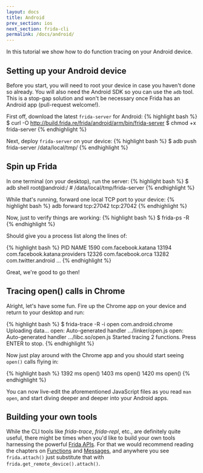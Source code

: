 ```yaml
---
layout: docs
title: Android
prev_section: ios
next_section: frida-cli
permalink: /docs/android/
---
```


In this tutorial we show how to do function tracing on your Android device.

## Setting up your Android device

Before you start, you will need to root your device in case you haven't done so
already. You will also need the Android SDK so you can use the `adb` tool. This
is a stop-gap solution and won't be necessary once Frida has an Android app
(pull-request welcome!).

First off, download the latest `frida-server` for Android:
{% highlight bash %}
$ curl -O http://build.frida.re/frida/android/arm/bin/frida-server
$ chmod +x frida-server
{% endhighlight %}

Next, deploy `frida-server` on your device:
{% highlight bash %}
$ adb push frida-server /data/local/tmp/
{% endhighlight %}

## Spin up Frida

In one terminal (on your desktop), run the server:
{% highlight bash %}
$ adb shell
root@android:/ # /data/local/tmp/frida-server
{% endhighlight %}

While that's running, forward one local TCP port to your device:
{% highlight bash %}
adb forward tcp:27042 tcp:27042
{% endhighlight %}

Now, just to verify things are working:
{% highlight bash %}
$ frida-ps -R
{% endhighlight %}

Should give you a process list along the lines of:

{% highlight bash %}
  PID NAME
 1590 com.facebook.katana
13194 com.facebook.katana:providers
12326 com.facebook.orca
13282 com.twitter.android
…
{% endhighlight %}

Great, we're good to go then!

## Tracing open() calls in Chrome

Alright, let's have some fun. Fire up the Chrome app on your device and return
to your desktop and run:

{% highlight bash %}
$ frida-trace -R -i open com.android.chrome
Uploading data...
open: Auto-generated handler …/linker/open.js
open: Auto-generated handler …/libc.so/open.js
Started tracing 2 functions. Press ENTER to stop.
{% endhighlight %}

Now just play around with the Chrome app and you should start seeing `open()`
calls flying in:

{% highlight bash %}
1392 ms	open()
1403 ms	open()
1420 ms	open()
{% endhighlight %}

You can now live-edit the aforementioned JavaScript files as you read
`man open`, and start diving deeper and deeper into your Android apps.

## Building your own tools

While the CLI tools like *frida-trace*, *frida-repl*, etc., are definitely
quite useful, there might be times when you'd like to build your own tools
harnessing the powerful [Frida APIs](/docs/javascript-api/). For that we would
recommend reading the chapters on [Functions](/docs/functions) and
[Messages](/docs/messages), and anywhere you see `frida.attach()` just
substitute that with `frida.get_remote_device().attach()`.
